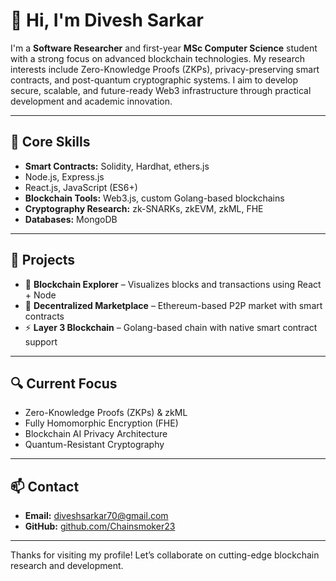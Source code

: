 # 👋 Hi, I'm Divesh Sarkar

I'm a **Software Researcher** and first-year **MSc Computer Science** student with a strong focus on advanced blockchain technologies. My research interests include Zero-Knowledge Proofs (ZKPs), privacy-preserving smart contracts, and post-quantum cryptographic systems. I aim to develop secure, scalable, and future-ready Web3 infrastructure through practical development and academic innovation.

---

## 🧠 Core Skills

- **Smart Contracts:** Solidity, Hardhat, ethers.js  
-  Node.js, Express.js  
-  React.js, JavaScript (ES6+)  
- **Blockchain Tools:** Web3.js, custom Golang-based blockchains  
- **Cryptography Research:** zk-SNARKs, zkEVM, zkML, FHE  
- **Databases:** MongoDB

---

## 🚀 Projects

- 🔗 **Blockchain Explorer** – Visualizes blocks and transactions using React + Node  
- 💼 **Decentralized Marketplace** – Ethereum-based P2P market with smart contracts  
- ⚡ **Layer 3 Blockchain** – Golang-based chain with native smart contract support

---

## 🔍 Current Focus

- Zero-Knowledge Proofs (ZKPs) & zkML  
- Fully Homomorphic Encryption (FHE)  
- Blockchain AI Privacy Architecture  
- Quantum-Resistant Cryptography

---

## 📫 Contact

- **Email:** diveshsarkar70@gmail.com  
- **GitHub:** [github.com/Chainsmoker23](https://github.com/Chainsmoker23)

---

Thanks for visiting my profile! Let’s collaborate on cutting-edge blockchain research and development.


